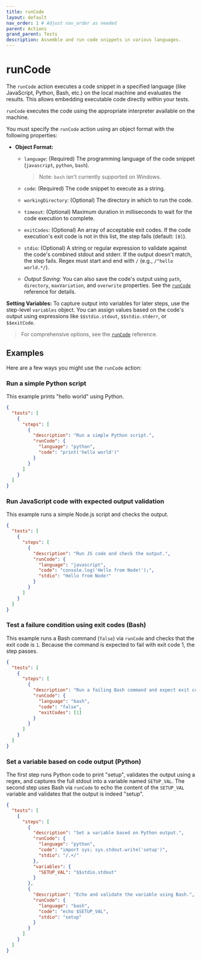 ```yaml
---
title: runCode
layout: default
nav_order: 1 # Adjust nav_order as needed
parent: Actions
grand_parent: Tests
description: Assemble and run code snippets in various languages.
---
```


# runCode

The `runCode` action executes a code snippet in a specified language (like JavaScript, Python, Bash, etc.) on the local machine and evaluates the results. This allows embedding executable code directly within your tests.

`runCode` executes the code using the appropriate interpreter available on the machine.

You must specify the `runCode` action using an object format with the following properties:

- **Object Format:**
  - `language`: (Required) The programming language of the code snippet (`javascript`, `python`, `bash`).

    > Note: `bash` isn't currently supported on Windows.

  - `code`: (Required) The code snippet to execute as a string.
  - `workingDirectory`: (Optional) The directory in which to run the code.
  - `timeout`: (Optional) Maximum duration in milliseconds to wait for the code execution to complete.
  - `exitCodes`: (Optional) An array of acceptable exit codes. If the code execution's exit code is not in this list, the step fails (default: `[0]`).
  - `stdio`: (Optional) A string or regular expression to validate against the code's combined stdout and stderr. If the output doesn't match, the step fails. Regex must start and end with `/` (e.g., `/^hello world.*/`).
  - *Output Saving:* You can also save the code's output using `path`, `directory`, `maxVariation`, and `overwrite` properties. See the [`runCode`](/docs/references/schemas/runcode) reference for details.

**Setting Variables:** To capture output into variables for later steps, use the step-level `variables` object. You can assign values based on the code's output using expressions like `$$stdio.stdout`, `$$stdio.stderr`, or `$$exitCode`.

> For comprehensive options, see the [`runCode`](/docs/references/schemas/runcode) reference.

## Examples

Here are a few ways you might use the `runCode` action:

### Run a simple Python script

This example prints "hello world" using Python.

```json
{
  "tests": [
    {
      "steps": [
        {
          "description": "Run a simple Python script.",
          "runCode": {
            "language": "python",
            "code": "print('hello world')"
          }
        }
      ]
    }
  ]
}
```

### Run JavaScript code with expected output validation

This example runs a simple Node.js script and checks the output.

```json
{
  "tests": [
    {
      "steps": [
        {
          "description": "Run JS code and check the output.",
          "runCode": {
            "language": "javascript",
            "code": "console.log('Hello from Node!');",
            "stdio": "Hello from Node!"
          }
        }
      ]
    }
  ]
}
```

### Test a failure condition using exit codes (Bash)

This example runs a Bash command (`false`) via `runCode` and checks that the exit code is `1`. Because the command is expected to fail with exit code 1, the step passes.

```json
{
  "tests": [
    {
      "steps": [
        {
          "description": "Run a failing Bash command and expect exit code 1.",
          "runCode": {
            "language": "bash",
            "code": "false",
            "exitCodes": [1]
          }
        }
      ]
    }
  ]
}
```

### Set a variable based on code output (Python)

The first step runs Python code to print "setup", validates the output using a regex, and captures the full stdout into a variable named `SETUP_VAL`. The second step uses Bash via `runCode` to echo the content of the `SETUP_VAL` variable and validates that the output is indeed "setup".

```json
{
  "tests": [
    {
      "steps": [
        {
          "description": "Set a variable based on Python output.",
          "runCode": {
            "language": "python",
            "code": "import sys; sys.stdout.write('setup')",
            "stdio": "/.+/"
          },
          "variables": {
            "SETUP_VAL": "$$stdio.stdout" 
          }
        },
        {
          "description": "Echo and validate the variable using Bash.",
          "runCode": {
            "language": "bash",
            "code": "echo $SETUP_VAL",
            "stdio": "setup"
          }
        }
      ]
    }
  ]
}
```
